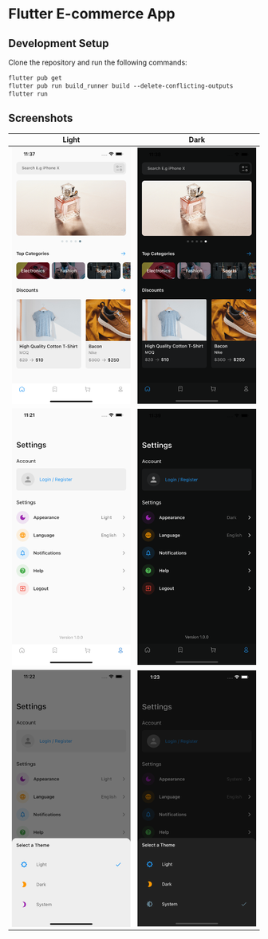 # Flutter E-commerce App 

## Development Setup
Clone the repository and run the following commands:
```
flutter pub get
flutter pub run build_runner build --delete-conflicting-outputs
flutter run
```

## Screenshots

Light | Dark |
|---|---|
| <img src="assets/screenshots/home-page.png" width="400px" /> | <img src="assets/screenshots/dark/home-page.png" width="400px" /> |
| <img src="assets/screenshots/user-tab.png" width="400px" /> | <img src="assets/screenshots/dark/user-tab.png" width="400px" /> |
| <img src="assets/screenshots/select-theme.png" width="400px" /> | <img src="assets/screenshots/dark/select-theme.png" width="400px" /> |

